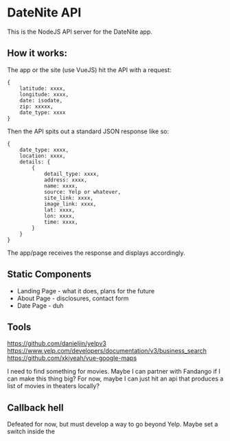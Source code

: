 # DateNite API

This is the NodeJS API server for the DateNite app.

## How it works:

The app or the site (use VueJS) hit the API with a request:

``` 
{
    latitude: xxxx,
    longitude: xxxx,
    date: isodate,
    zip: xxxxx,
    date_type: xxxx
}
```

Then the API spits out a standard JSON response like so:

```
{    
    date_type: xxxx,
    location: xxxx,
    details: {
        {
            detail_type: xxxx,
            address: xxxx,
            name: xxxx,
            source: Yelp or whatever,
            site_link: xxxx,
            image_link: xxxx,
            lat: xxxx,
            lon: xxxx,
            time: xxxx,
        }
    }
}
```

The app/page receives the response and displays accordingly.

## Static Components

* Landing Page - what it does, plans for the future
* About Page - disclosures, contact form
* Date Page - duh

## Tools

https://github.com/danieljin/yelpv3
https://www.yelp.com/developers/documentation/v3/business_search
https://github.com/xkjyeah/vue-google-maps

I need to find something for movies. Maybe I can partner with Fandango if I can make this thing big? For now, maybe I can just hit an api that produces a list of movies in theaters locally?

## Callback hell

Defeated for now, but must develop a way to go beyond Yelp. Maybe set a switch inside the 




